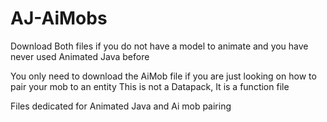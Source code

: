 # AJ-AiMobs

Download Both files if you do not have a model to animate and you have never used Animated Java before

You only need to download the AiMob file if you are just looking on how to pair your mob to an entity This is not a Datapack, It is a function file

Files dedicated for Animated Java and Ai mob pairing
